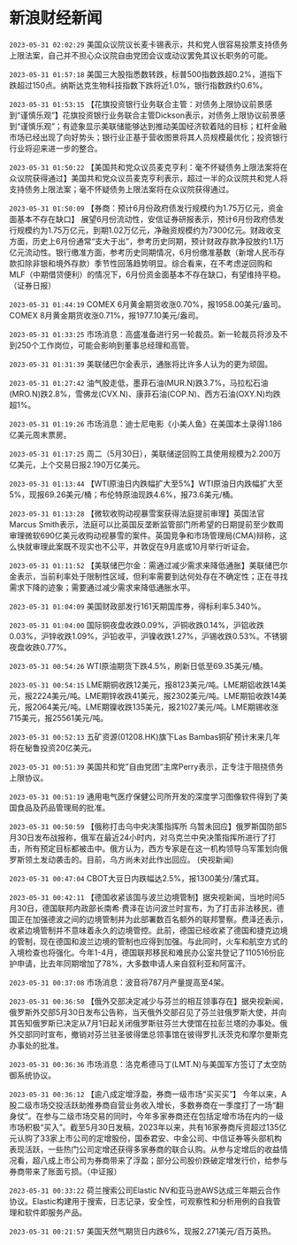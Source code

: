 # 新浪财经新闻
`2023-05-31 02:02:29` 美国众议院议长麦卡锡表示，共和党人很容易投票支持债务上限法案，自己并不担心众议院自由党团会议或动议罢免其议长职务的可能。

`2023-05-31 01:57:18` 美国三大股指悉数转跌，标普500指数跌超0.2%，道指下跌超过150点。纳斯达克生物科技指数下跌将近1.0%，银行指数跌约0.6%。

`2023-05-31 01:53:15` 【花旗投资银行业务联合主管：对债务上限协议前景感到“谨慎乐观”】花旗投资银行业务联合主管Dickson表示，对债务上限协议前景感到“谨慎乐观”；有迹象显示美联储能够达到推动美国经济软着陆的目标；杠杆金融市场已经出现了向好势头；银行业正基于营收图景将其人员规模最优化；投资银行行业将迎来进一步的整合。

`2023-05-31 01:50:22` 【美国共和党众议员麦克亨利：毫不怀疑债务上限法案将在众议院获得通过】美国共和党众议员麦克亨利表示，超过一半的众议院共和党人将支持债务上限法案；毫不怀疑债务上限法案将在众议院获得通过。

`2023-05-31 01:50:09` 【券商：预计6月份政府债发行规模约为1.75万亿元，资金面基本不存在缺口】 展望6月份流动性，安信证券研报表示，预计6月份政府债发行规模约为1.75万亿元，到期1.02万亿元，净融资规模约为7300亿元。财政收支方面，历史上6月份通常“支大于出”，参考历史同期，预计财政存款净投放约1.1万亿元流动性。银行缴准方面，参考历史同期情况，6月份缴准基数（新增人民币存款扣除非银和境外存款）季节性回落趋势明显。综合看来，在不考虑逆回购和MLF（中期借贷便利）的情况下，6月份资金面基本不存在缺口，有望维持平稳。（证券日报）

`2023-05-31 01:44:19` COMEX 6月黄金期货收涨0.70%，报1958.00美元/盎司。COMEX 8月黄金期货收涨0.71%，报1977.10美元/盎司。

`2023-05-31 01:33:25` 市场消息：高盛准备进行另一轮裁员。新一轮裁员将涉及不到250个工作岗位，可能会影响到董事总经理和高管。

`2023-05-31 01:31:39` 美联储巴尔金表示，通胀将比许多人认为的更为顽固。

`2023-05-31 01:27:42` 油气股走低，墨菲石油(MUR.N)跌3.7%，马拉松石油(MRO.N)跌2.8%，雪佛龙(CVX.N)、康菲石油(COP.N)、西方石油(OXY.N)均跌超1%。

`2023-05-31 01:19:26` 市场消息：迪士尼电影《小美人鱼》在美国本土录得1.186亿美元周末票房。

`2023-05-31 01:17:25` 周二（5月30日），美联储逆回购工具使用规模为2.200万亿美元，上个交易日报2.190万亿美元。

`2023-05-31 01:13:44` 【WTI原油日内跌幅扩大至5%】WTI原油日内跌幅扩大至5%，现报69.26美元/桶；布伦特原油现跌4.6%，报73.6美元/桶。

`2023-05-31 01:13:28` 【微软收购动视暴雪案获得法庭提前审理】英国法官Marcus Smith表示，法庭可以比英国反垄断监管部门所希望的日期提前至少数周审理微软690亿美元收购动视暴雪的案件。英国竞争和市场管理局(CMA)辩称，这么快就审理此案既不现实也不公平，并敦促在9月底或10月举行听证会。

`2023-05-31 01:11:52` 【美联储巴尔金：需通过减少需求来降低通胀】美联储巴尔金表示，当前利率处于限制性区域，但利率需要到达何处存在不确定性；正在寻找需求下降的迹象；需要通过减少需求来降低通胀水平。

`2023-05-31 01:04:09` 美国财政部发行161天期国库券，得标利率5.340%。

`2023-05-31 01:04:00` 国际铜夜盘收跌0.09%，沪铜收跌0.14%，沪铝收跌0.03%，沪锌收跌1.09%，沪铅收平，沪镍收跌1.27%，沪锡收跌0.53%。不锈钢夜盘收跌0.77%。

`2023-05-31 00:54:26`   WTI原油期货下跌4.5%，刷新日低至69.35美元/桶。

`2023-05-31 00:54:15`   LME期铜收跌12美元，报8123美元/吨。LME期铝收跌14美元，报2224美元/吨。LME期锌收跌41美元，报2302美元/吨。LME期铅收跌14美元，报2064美元/吨。LME期镍收跌135美元，报21027美元/吨。LME期锡收涨715美元，报25561美元/吨。

`2023-05-31 00:52:13` 五矿资源(01208.HK)旗下Las Bambas铜矿预计末来几年将在秘鲁投资20亿美元。

`2023-05-31 00:51:39` 美国共和党”自由党团“主席Perry表示，正专注于阻挠债务上限协议。

`2023-05-31 00:51:19` 通用电气医疗保健公司所开发的深度学习图像软件得到了美国食品及药品管理局的批准。

`2023-05-31 00:50:59` 【俄称打击乌中央决策指挥所 乌暂未回应】俄罗斯国防部5月30日发布战报称，俄军在最近24小时内，对乌克兰中央决策指挥所进行了打击，所有预定目标都被击中。俄方认为，西方专家是在这一机构领导乌军策划向俄罗斯领土发动袭击的。目前，乌方尚未对此作出回应。 (央视新闻)

`2023-05-31 00:47:04` CBOT大豆日内跌幅达2.5%，报1300美分/蒲式耳。

`2023-05-31 00:42:11` 【德国收紧该国与波兰边境管制】据央视新闻，当地时间5月30日，德国联邦内政部长南希·费泽在访问波兰时宣布，为了打击非法移民，德国正在加强德波之间的边境管制并为此部署数百名额外的联邦警察。费泽还表示，收紧边境管制并不意味着永久的边境管控。此前，德国已经收紧了德国和捷克边境的管制，现在德国和波兰边境的管制也应得到加强。与此同时，火车和航空方式的入境检查也将强化。今年1-4月，德国联邦移民和难民办公室共登记了110516份庇护申请，比去年同期增加了78%，大多数申请人来自叙利亚和阿富汗。

`2023-05-31 00:37:08` 市场消息：波音将787月产量提高至4架。

`2023-05-31 00:36:50` 【俄外交部决定减少与芬兰的相互领事存在】据央视新闻，俄罗斯外交部5月30日发布公告称，当天俄外交部召见了芬兰驻俄罗斯大使，并向其告知俄罗斯已决定从7月1日起关闭俄罗斯驻芬兰大使馆在拉彭兰塔的办事处。俄外交部同时宣布，撤销对芬兰驻圣彼得堡总领事馆在彼得罗扎沃茨克和摩尔曼斯克办事处的批准。

`2023-05-31 00:36:36` 市场消息：洛克希德马丁(LMT.N)与美国军方签订了太空防御系统协议。

`2023-05-31 00:36:12` 【逾八成定增浮盈，券商一级市场“买买买”】 今年以来，A股二级市场交投活跃助推券商自营业务收入增长，多数券商在一季度打了一场“翻身仗”。在参与二级市场交易的同时，今年多家券商还在包括定增市场在内的一级市场积极“买入”。截至5月30日发稿，2023年以来，共有16家券商斥资超过135亿元认购了33家上市公司的定增股份，国泰君安、中金公司、中信证券等头部机构表现活跃，一些热门公司定增还获得多家券商的联合认购。从参与定增后的收益情况看，超八成上市公司为券商带来了浮盈；部分公司股价跌破定增发行价，给参与券商带来了账面亏损。（中证报）

`2023-05-31 00:33:22` 荷兰搜索公司Elastic NV和亚马逊AWS达成三年期云合作协议。Elastic构建用于搜索，日志记录，安全性，可观察性和分析用例的自我管理和软件即服务产品。

`2023-05-31 00:21:57` 美国天然气期货日内跌6%，现报2.271美元/百万英热。

